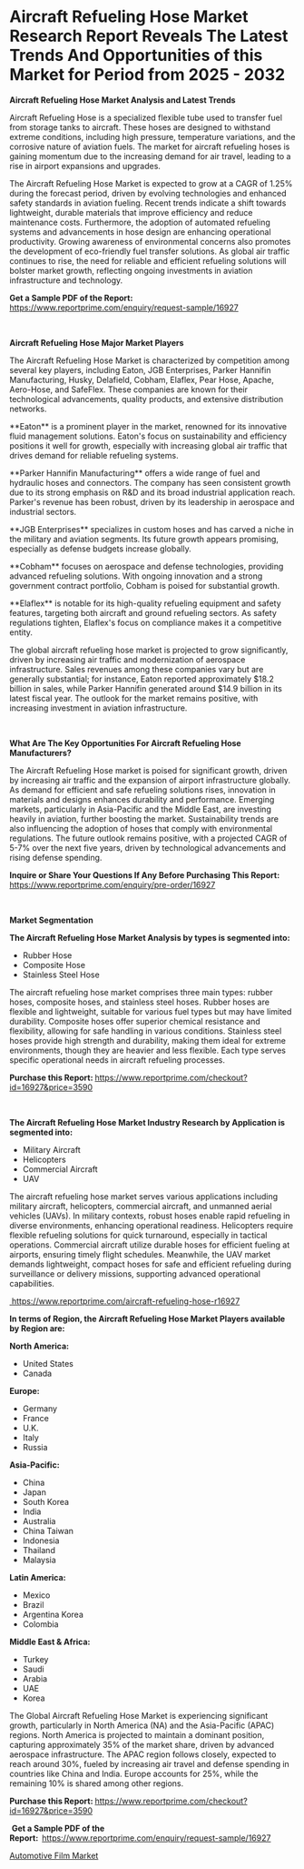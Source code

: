 <p><h1>Aircraft Refueling Hose Market Research Report Reveals The Latest Trends And Opportunities of this Market for Period from 2025 - 2032</h1></p><p><strong>Aircraft Refueling Hose Market Analysis and Latest Trends</strong></p>
<p><p>Aircraft Refueling Hose is a specialized flexible tube used to transfer fuel from storage tanks to aircraft. These hoses are designed to withstand extreme conditions, including high pressure, temperature variations, and the corrosive nature of aviation fuels. The market for aircraft refueling hoses is gaining momentum due to the increasing demand for air travel, leading to a rise in airport expansions and upgrades.</p><p>The Aircraft Refueling Hose Market is expected to grow at a CAGR of 1.25% during the forecast period, driven by evolving technologies and enhanced safety standards in aviation fueling. Recent trends indicate a shift towards lightweight, durable materials that improve efficiency and reduce maintenance costs. Furthermore, the adoption of automated refueling systems and advancements in hose design are enhancing operational productivity. Growing awareness of environmental concerns also promotes the development of eco-friendly fuel transfer solutions. As global air traffic continues to rise, the need for reliable and efficient refueling solutions will bolster market growth, reflecting ongoing investments in aviation infrastructure and technology.</p></p>
<p><strong>Get a Sample PDF of the Report:&nbsp;</strong> <a href="https://www.reportprime.com/enquiry/request-sample/16927?utm_campaign=1841&utm_medium=2&utm_source=Github&utm_content=ia&utm_term=18032025&utm_id=aircraft-refueling-hose">https://www.reportprime.com/enquiry/request-sample/16927</a></p>
<p>&nbsp;</p>
<p><strong>Aircraft Refueling Hose Major Market Players</strong></p>
<p><p>The Aircraft Refueling Hose Market is characterized by competition among several key players, including Eaton, JGB Enterprises, Parker Hannifin Manufacturing, Husky, Delafield, Cobham, Elaflex, Pear Hose, Apache, Aero-Hose, and SafeFlex. These companies are known for their technological advancements, quality products, and extensive distribution networks.</p><p>**Eaton** is a prominent player in the market, renowned for its innovative fluid management solutions. Eaton's focus on sustainability and efficiency positions it well for growth, especially with increasing global air traffic that drives demand for reliable refueling systems.</p><p>**Parker Hannifin Manufacturing** offers a wide range of fuel and hydraulic hoses and connectors. The company has seen consistent growth due to its strong emphasis on R&D and its broad industrial application reach. Parker's revenue has been robust, driven by its leadership in aerospace and industrial sectors.</p><p>**JGB Enterprises** specializes in custom hoses and has carved a niche in the military and aviation segments. Its future growth appears promising, especially as defense budgets increase globally.</p><p>**Cobham** focuses on aerospace and defense technologies, providing advanced refueling solutions. With ongoing innovation and a strong government contract portfolio, Cobham is poised for substantial growth.</p><p>**Elaflex** is notable for its high-quality refueling equipment and safety features, targeting both aircraft and ground refueling sectors. As safety regulations tighten, Elaflex's focus on compliance makes it a competitive entity.</p><p>The global aircraft refueling hose market is projected to grow significantly, driven by increasing air traffic and modernization of aerospace infrastructure. Sales revenues among these companies vary but are generally substantial; for instance, Eaton reported approximately $18.2 billion in sales, while Parker Hannifin generated around $14.9 billion in its latest fiscal year. The outlook for the market remains positive, with increasing investment in aviation infrastructure.</p></p>
<p>&nbsp;</p>
<p><strong>What Are The Key Opportunities For Aircraft Refueling Hose Manufacturers?</strong></p>
<p><p>The Aircraft Refueling Hose market is poised for significant growth, driven by increasing air traffic and the expansion of airport infrastructure globally. As demand for efficient and safe refueling solutions rises, innovation in materials and designs enhances durability and performance. Emerging markets, particularly in Asia-Pacific and the Middle East, are investing heavily in aviation, further boosting the market. Sustainability trends are also influencing the adoption of hoses that comply with environmental regulations. The future outlook remains positive, with a projected CAGR of 5-7% over the next five years, driven by technological advancements and rising defense spending.</p></p>
<p><strong>Inquire or Share Your Questions If Any Before Purchasing This Report:</strong> <a href="https://www.reportprime.com/enquiry/pre-order/16927?utm_campaign=1841&utm_medium=2&utm_source=Github&utm_content=ia&utm_term=18032025&utm_id=aircraft-refueling-hose">https://www.reportprime.com/enquiry/pre-order/16927</a></p>
<p>&nbsp;</p>
<p><strong>Market Segmentation</strong></p>
<p><strong>The Aircraft Refueling Hose Market Analysis by types is segmented into:</strong></p>
<p><ul><li>Rubber Hose</li><li>Composite Hose</li><li>Stainless Steel Hose</li></ul></p>
<p><p>The aircraft refueling hose market comprises three main types: rubber hoses, composite hoses, and stainless steel hoses. Rubber hoses are flexible and lightweight, suitable for various fuel types but may have limited durability. Composite hoses offer superior chemical resistance and flexibility, allowing for safe handling in various conditions. Stainless steel hoses provide high strength and durability, making them ideal for extreme environments, though they are heavier and less flexible. Each type serves specific operational needs in aircraft refueling processes.</p></p>
<p><strong>Purchase this Report:&nbsp;</strong><a href="https://www.reportprime.com/checkout?id=16927&price=3590&utm_campaign=1841&utm_medium=2&utm_source=Github&utm_content=ia&utm_term=18032025&utm_id=aircraft-refueling-hose">https://www.reportprime.com/checkout?id=16927&price=3590</a></p>
<p>&nbsp;</p>
<p><strong>The Aircraft Refueling Hose Market Industry Research by Application is segmented into:</strong></p>
<p><ul><li>Military Aircraft</li><li>Helicopters</li><li>Commercial Aircraft</li><li>UAV</li></ul></p>
<p><p>The aircraft refueling hose market serves various applications including military aircraft, helicopters, commercial aircraft, and unmanned aerial vehicles (UAVs). In military contexts, robust hoses enable rapid refueling in diverse environments, enhancing operational readiness. Helicopters require flexible refueling solutions for quick turnaround, especially in tactical operations. Commercial aircraft utilize durable hoses for efficient fueling at airports, ensuring timely flight schedules. Meanwhile, the UAV market demands lightweight, compact hoses for safe and efficient refueling during surveillance or delivery missions, supporting advanced operational capabilities.</p></p>
<p><a href="https://www.reportprime.com/aircraft-refueling-hose-r16927?utm_campaign=1841&utm_medium=2&utm_source=Github&utm_content=ia&utm_term=18032025&utm_id=aircraft-refueling-hose">&nbsp;https://www.reportprime.com/aircraft-refueling-hose-r16927</a></p>
<p><strong>In terms of Region, the Aircraft Refueling Hose Market Players available by Region are:</strong></p>
<p>
    <p> <strong> North America: </strong>
        <ul>
            <li>United States</li>
            <li>Canada</li>
        </ul>
        </p> 
    <p> <strong> Europe: </strong>
        <ul>
            <li>Germany</li>
            <li>France</li>
            <li>U.K.</li>
            <li>Italy</li>
            <li>Russia</li>
        </ul>
        </p> 
    <p> <strong> Asia-Pacific: </strong>
        <ul>
            <li>China</li>
            <li>Japan</li>
            <li>South Korea</li>
            <li>India</li>
            <li>Australia</li>
            <li>China Taiwan</li>
            <li>Indonesia</li>
            <li>Thailand</li>
            <li>Malaysia</li>
        </ul>
        </p> 
    <p> <strong> Latin America: </strong>
        <ul>
            <li>Mexico</li>
            <li>Brazil</li>
            <li>Argentina Korea</li>
            <li>Colombia</li>
        </ul>
        </p> 
    <p> <strong> Middle East & Africa: </strong>
        <ul>
            <li>Turkey</li>
            <li>Saudi</li>
            <li>Arabia</li>
            <li>UAE</li>
            <li>Korea</li>
        </ul>
    </p>
    </p>
<p><p>The Global Aircraft Refueling Hose Market is experiencing significant growth, particularly in North America (NA) and the Asia-Pacific (APAC) regions. North America is projected to maintain a dominant position, capturing approximately 35% of the market share, driven by advanced aerospace infrastructure. The APAC region follows closely, expected to reach around 30%, fueled by increasing air travel and defense spending in countries like China and India. Europe accounts for 25%, while the remaining 10% is shared among other regions.</p></p>
<p><strong>Purchase this Report: </strong><a href="https://www.reportprime.com/checkout?id=16927&price=3590&utm_campaign=1841&utm_medium=2&utm_source=Github&utm_content=ia&utm_term=18032025&utm_id=aircraft-refueling-hose">https://www.reportprime.com/checkout?id=16927&price=3590</a></p>
<p>&nbsp;<strong>Get a Sample PDF of the Report:&nbsp;&nbsp;</strong><a href="https://www.reportprime.com/enquiry/request-sample/16927?utm_campaign=1841&utm_medium=2&utm_source=Github&utm_content=ia&utm_term=18032025&utm_id=aircraft-refueling-hose">https://www.reportprime.com/enquiry/request-sample/16927</a></p>
<p><strong></strong></p>
<p><p><a href="https://github.com/julyju69/Market-Research-Report-List-6/blob/main/automotive-film-market.md?utm_campaign=1841&utm_medium=2&utm_source=Github&utm_content=ia&utm_term=18032025&utm_id=aircraft-refueling-hose">Automotive Film Market</a></p></p>